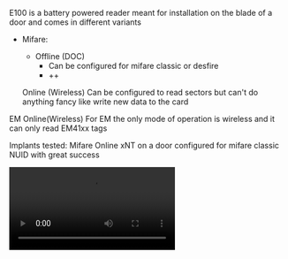 E100 is a battery powered reader meant for installation on the blade of a door and comes in different variants

* Mifare:
  * Offline (DOC)
    * Can be configured for mifare classic or desfire
    * ++
    
  Online (Wireless)
    Can be configured to read sectors but can't do anything fancy like write new data to the card
  
EM
  Online(Wireless)
    For EM the only mode of operation is wireless and it can only read EM41xx tags
    
    
Implants tested:
  Mifare Online
  xNT on a door configured for mifare classic NUID with great success

![e100 opened with xNT](https://github.com/micsen/AccessControlReaders/blob/4afbfad419e94c0c367bfb745e2680f572f4f7b5/AssaAbloy/Aperio/E100/e100%20Unlock%20with%20xNT%20implant.mp4?raw=true)
